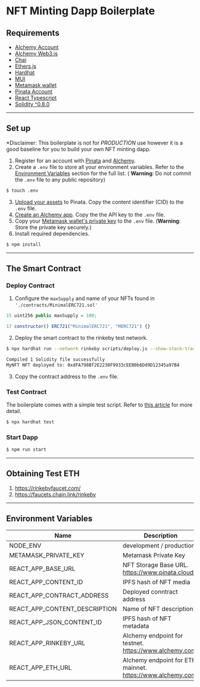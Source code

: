 # NFT Minting Dapp Boilerplate

## Requirements

- [Alchemy Account](https://www.alchemy.com/)
- [Alchemy Web3.js](https://docs.alchemy.com/alchemy/documentation/alchemy-web3)
- [Chai](https://www.chaijs.com/)
- [Ethers.js](https://docs.ethers.io/v5/)
- [Hardhat](https://hardhat.org/)
- [MUI](https://mui.com/)
- [Metamask wallet](https://metamask.io/)
- [Pinata Account](https://www.pinata.cloud/)
- [React Typescript](https://www.typescriptlang.org/docs/handbook/react.html)
- [Solidity ^0.8.0](https://docs.soliditylang.org/en/v0.8.0/)

---

## <a name="setup"></a>Set up

\*Disclaimer: This boilerplate is not for _PRODUCTION_ use however it is a good baseline for you to build your own NFT minting dapp.

1. Register for an account with [Pinata](https://www.pinata.cloud/) and [Alchemy](https://www.alchemy.com/).
2. Create a `.env` file to store all your environment variables. Refer to the [Environment Variables](#env) section for the full list. ( **Warning**: Do not commit the `.env` file to any public repository)

```bash
$ touch .env
```

3. [Upload your assets](https://docs.pinata.cloud/nfts) to Pinata. Copy the content identifier (CID) to the `.env` file.
4. [Create an Alchemy app](https://docs.alchemy.com/alchemy/introduction/getting-started). Copy the the API key to the `.env` file.
5. Copy your [Metamask wallet's private key](https://metamask.zendesk.com/hc/en-us/articles/360015289632-How-to-Export-an-Account-Private-Key) to the `.env` file. (**Warning**: Store the private key securely.)
6. Install required dependencies.

```bash
$ npm install
```

---

## <a name="smart_contract"></a>The Smart Contract

### Deploy Contract

1. Configure the `maxSupply` and name of your NFTs found in `'./contracts/MinimalERC721.sol'`

```javascript
15 uint256 public maxSupply = 100;

17 constructor() ERC721("MinimalERC721", "MERC721") {}
```

2. Deploy the smart contract to the rinkeby test network.

```bash
$ npx hardhat run --network rinkeby scripts/deploy.js --show-stack-traces

Compiled 1 Solidity file successfully
MyNFT NFT deployed to: 0xdFA798Bf2E2238F9933cEEB0b6Dd9D12345a97B4
```

3. Copy the contract address to the `.env` file.

### Test Contract

The boilerplate comes with a simple test script. Refer to [this article](https://hardhat.org/tutorial/testing-contracts.html) for more detail.

```bash
$ npx hardhat test
```

### Start Dapp

```bash
$ npm run start
```

---

## <a name="env"></a>Obtaining Test ETH

1. https://rinkebyfaucet.com/
2. https://faucets.chain.link/rinkeby

---

## <a name="env"></a>Environment Variables

| Name                          | Description                                                |
| ----------------------------- | ---------------------------------------------------------- |
| NODE_ENV                      | development / production                                   |
| METAMASK_PRIVATE_KEY          | Metamask Private Key                                       |
| REACT_APP_BASE_URL            | NFT Storage Base URL. https://www.pinata.cloud/            |
| REACT_APP_CONTENT_ID          | IPFS hash of NFT media                                     |
| REACT_APP_CONTRACT_ADDRESS    | Deployed conntract address                                 |
| REACT_APP_CONTENT_DESCRIPTION | Name of NFT description                                    |
| REACT_APP_JSON_CONTENT_ID     | IPFS hash of NFT metadata                                  |
| REACT_APP_RINKEBY_URL         | Alchemy endpoint for testnet. https://www.alchemy.com/     |
| REACT_APP_ETH_URL             | Alchemy endpoint for ETH mainnet. https://www.alchemy.com/ |
